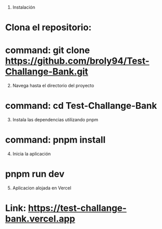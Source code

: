 1. Instalación

# Clona el repositorio:

# command: git clone https://github.com/broly94/Test-Challange-Bank.git

2. Navega hasta el directorio del proyecto

# command: cd Test-Challange-Bank

3. Instala las dependencias utilizando pnpm

# command: pnpm install

4. Inicia la aplicación

# pnpm run dev

5. Aplicacion alojada en Vercel

# Link: https://test-challange-bank.vercel.app
